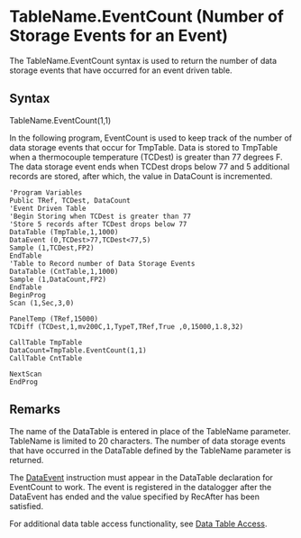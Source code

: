 # TableName.EventCount (Number of Storage Events for an Event)

The TableName.EventCount syntax is used to return the number of data storage events that have occurred for an event driven table.

## Syntax

TableName.EventCount(1,1)

In the following program, EventCount is used to keep track of the number of data storage events that occur for TmpTable. Data is stored to TmpTable when a thermocouple temperature (TCDest) is greater than 77 degrees F. The data storage event ends when TCDest drops below 77 and 5 additional records are stored, after which, the value in DataCount is incremented.

```
'Program Variables
Public TRef, TCDest, DataCount
'Event Driven Table
'Begin Storing when TCDest is greater than 77
'Store 5 records after TCDest drops below 77
DataTable (TmpTable,1,1000)
DataEvent (0,TCDest>77,TCDest<77,5)
Sample (1,TCDest,FP2)
EndTable
'Table to Record number of Data Storage Events
DataTable (CntTable,1,1000)
Sample (1,DataCount,FP2)
EndTable
BeginProg
Scan (1,Sec,3,0)

PanelTemp (TRef,15000)
TCDiff (TCDest,1,mv200C,1,TypeT,TRef,True ,0,15000,1.8,32)

CallTable TmpTable
DataCount=TmpTable.EventCount(1,1)
CallTable CntTable

NextScan
EndProg
```

## Remarks

The name of the DataTable is entered in place of the TableName parameter. TableName is limited to 20 characters. The number of data storage events that have occurred in the DataTable defined by the TableName parameter is returned.

The [DataEvent](dataevent.md) instruction must appear in the DataTable declaration for EventCount to work. The event is registered in the datalogger after the DataEvent has ended and the value specified by RecAfter has been satisfied.

For additional data table access functionality, see [Data Table Access](../Info/datatableaccess.md).
